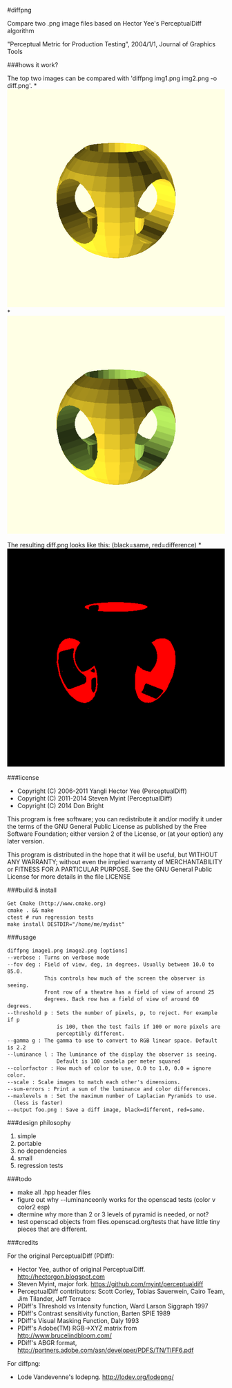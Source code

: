#diffpng

Compare two .png image files based on Hector Yee's PerceptualDiff algorithm

"Perceptual Metric for Production Testing", 2004/1/1, Journal of Graphics Tools

###hows it work?

The top two images can be compared with 'diffpng img1.png img2.png -o diff.png'.
*![OpenSCAD Monotone example](/test/ossphere_mono.png "OpenSCAD Monotone")
*![OpenSCAD Color example](/test/ossphere_color2.png "OpenSCAD Color")

The resulting diff.png looks like this: (black=same, red=difference)
*![diffpng result](/test/diffpng_example.png "diffpng example")

###license

* Copyright (C) 2006-2011 Yangli Hector Yee (PerceptualDiff)
* Copyright (C) 2011-2014 Steven Myint (PerceptualDiff)
* Copyright (C) 2014 Don Bright

This program is free software; you can redistribute it and/or modify it under
the terms of the GNU General Public License as published by the Free Software
Foundation; either version 2 of the License, or (at your option) any later
version.

This program is distributed in the hope that it will be useful, but WITHOUT ANY
WARRANTY; without even the implied warranty of MERCHANTABILITY or FITNESS FOR A
PARTICULAR PURPOSE.  See the GNU General Public License for more details in the
file LICENSE

###build & install

    Get Cmake (http://www.cmake.org)
    cmake . && make
    ctest # run regression tests
    make install DESTDIR="/home/me/mydist"

###usage

    diffpng image1.png image2.png [options]
    --verbose : Turns on verbose mode
    --fov deg : Field of view, deg, in degrees. Usually between 10.0 to 85.0.
                This controls how much of the screen the observer is seeing.
                Front row of a theatre has a field of view of around 25
                degrees. Back row has a field of view of around 60 degrees.
    --threshold p : Sets the number of pixels, p, to reject. For example if p
                    is 100, then the test fails if 100 or more pixels are
                    perceptibly different.
    --gamma g : The gamma to use to convert to RGB linear space. Default is 2.2
    --luminance l : The luminance of the display the observer is seeing.
                    Default is 100 candela per meter squared
    --colorfactor : How much of color to use, 0.0 to 1.0, 0.0 = ignore color.
    --scale : Scale images to match each other's dimensions.
    --sum-errors : Print a sum of the luminance and color differences.
    --maxlevels n : Set the maximum number of Laplacian Pyramids to use.
      (less is faster)
    --output foo.png : Save a diff image, black=different, red=same. 

###design philosophy

1. simple
2. portable
3. no dependencies
4. small
5. regression tests

###todo

* make all .hpp header files
* figure out why --luminanceonly works for the openscad tests (color v color2 esp)
* dtermine why more than 2 or 3 levels of pyramid is needed, or not?
* test openscad objects from files.openscad.org/tests that have little tiny pieces that are different.

###credits

For the original PerceptualDiff (PDiff):

* Hector Yee, author of original PerceptualDiff. http://hectorgon.blogspot.com
* Steven Myint, major fork. https://github.com/myint/perceptualdiff 
* PerceptualDiff contributors: Scott Corley, Tobias Sauerwein, Cairo Team, Jim Tilander, Jeff Terrace
* PDiff's Threshold vs Intensity function, Ward Larson Siggraph 1997
* PDiff's Contrast sensitivity function, Barten SPIE 1989
* PDiff's Visual Masking Function, Daly 1993
* PDiff's Adobe(TM) RGB->XYZ matrix from http://www.brucelindbloom.com/
* PDiff's ABGR format, http://partners.adobe.com/asn/developer/PDFS/TN/TIFF6.pdf

For diffpng:

* Lode Vandevenne's lodepng. http://lodev.org/lodepng/
